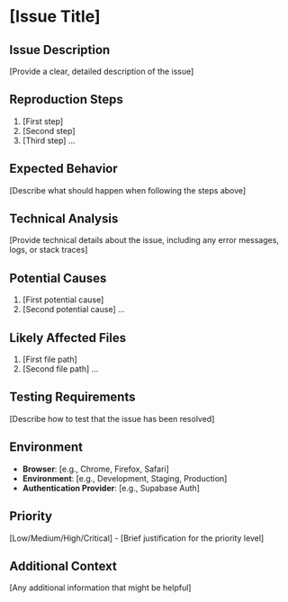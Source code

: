 # [Issue Title]

## Issue Description

[Provide a clear, detailed description of the issue]

## Reproduction Steps

1. [First step]
2. [Second step]
3. [Third step]
...

## Expected Behavior

[Describe what should happen when following the steps above]

## Technical Analysis

[Provide technical details about the issue, including any error messages, logs, or stack traces]

## Potential Causes

1. [First potential cause]
2. [Second potential cause]
...

## Likely Affected Files

1. [First file path]
2. [Second file path]
...

## Testing Requirements

[Describe how to test that the issue has been resolved]

## Environment

- **Browser**: [e.g., Chrome, Firefox, Safari]
- **Environment**: [e.g., Development, Staging, Production]
- **Authentication Provider**: [e.g., Supabase Auth]

## Priority

[Low/Medium/High/Critical] - [Brief justification for the priority level]

## Additional Context

[Any additional information that might be helpful]
